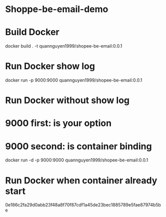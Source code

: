 # Shoppe-be-email-demo

# Build Docker 
docker build . -t quannguyen1999/shopee-be-email:0.0.1

# Run Docker show log
docker run -p 9000:9000 quannguyen1999/shopee-be-email:0.0.1

# Run Docker without show log 
# 9000 first: is your option
# 9000 second: is container binding
docker run -d -p 9000:9000 quannguyen1999/shopee-be-email:0.0.1

# Run Docker when container already start 
0e186c2fa29d0abb23f48a8f70f87cdf1a45de23bec1885789e5fae87974b5be
